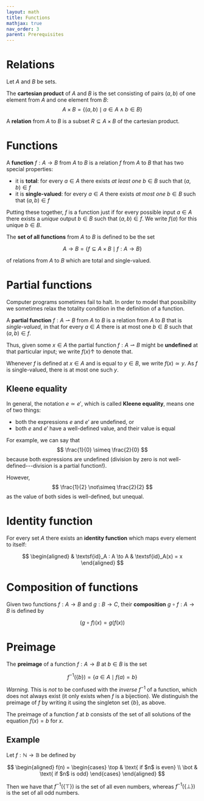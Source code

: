 ```yaml
---
layout: math
title: Functions
mathjax: true
nav_order: 3
parent: Prerequisites
---
```


# Relations

Let $A$ and $B$ be sets.

The __cartesian product__ of $A$ and $B$ is the set consisting of pairs $(a,
b)$ of one element from $A$ and one element from $B$:
$$
  A \times B = \{ (a, b) \mid a \in A \land b \in B \}
$$

A __relation__ from $A$ to $B$ is a subset $R \subseteq A \times B$ of the
cartesian product.

# Functions

A __function__ $f : A \to B$ from $A$ to $B$ is a relation $f$ from $A$ to $B$ that
has two special properties:
  * it is __total__: for every $a \in A$ there exists _at least one_ $b \in B$ such that $(a, b) \in f$
  * it is __single-valued__: for every $a \in A$ there exists _at most one_ $b \in B$ such that $(a, b) \in f$

Putting these together, $f$ is a function just if for every possible input $a
\in A$ there exists a _unique_ output $b \in B$ such that $(a, b) \in f$. We
write $f(a)$ for this unique $b \in B$.

The __set of all functions__ from $A$ to $B$ is defined to be the set

$$
  A \to B = \{ f \subseteq A \times B \mid f : A \to B \}
$$

of relations from $A$ to $B$ which are total and single-valued.
# Partial functions

Computer programs sometimes fail to halt. In order to model that possibility
we sometimes relax the totality condition in the definition of a function.

A __partial function__ $f : A ⇀ B$ from $A$ to $B$ is a relation from $A$ to
$B$ that is _single-valued_, in that for every $a \in A$ there is at most one
$b \in B$ such that $(a, b) \in f$.

Thus, given some $x \in A$ the partial function $f : A ⇀ B$ might be
__undefined__ at that particular input; we write $f(x) \uparrow$ to denote
that.

Whenever $f$ is defined at $x \in A$ and is equal to $y \in B$, we write
$f(x) \simeq y$. As $f$ is single-valued, there is at most one such $y$.

## Kleene equality

In general, the notation $e \simeq e'$, which is called __Kleene equality__,
means one of two things:
* both the expressions $e$ and $e'$ are undefined, or
* both $e$ and $e'$ have a well-defined value, and their value is equal

For example, we can say that
$$
\frac{1}{0} \simeq \frac{2}{0}
$$
because both expressions are undefined (division by zero is not
well-defined---division is a partial function!).

However,
$$
\frac{1}{2} \not\simeq \frac{2}{2}
$$
as the value of both sides is well-defined, but unequal.

# Identity function

For every set $A$ there exists an __identity function__ which maps every
element to itself:

$$
\begin{aligned}
  & \textsf{id}_A : A \to A
  & \textsf{id}_A(x) = x
\end{aligned}
$$

# Composition of functions

Given two functions $f : A \to B$ and $g : B \to C$, their __composition__ $g
\circ f : A \to B$ is defined by

$$
  (g \circ f)(x) = g(f(x))
$$

# Preimage

The __preimage__ of a function $f : A \to B$ at $b \in B$ is the set

$$
  f^{-1}(\{ b \}) = \{ a \in A \mid f(a) = b \}
$$

*Warning.* This is _not_ to be confused with the _inverse_ $f^{-1}$ of a
function, which does not always exist (it only exists when $f$ is a
bijection). We distinguish the preimage of $f$ by writing it using the
singleton set $\{ b \}$, as above.

The preimage of a function $f$ at $b$ consists of the set of all solutions of
the equation $f(x) = b$ for $x$.

## Example

Let $f : \mathbb{N} \to \mathbb{B}$ be defined by

$$
  \begin{aligned}
    f(n) = \begin{cases}
      \top & \text{ if $n$ is even} \\
      \bot & \text{ if $n$ is odd}
    \end{cases}
  \end{aligned}
$$

Then we have that $f^{-1}(\{ \top \})$ is the set of all even numbers,
whereas $f^{-1}(\{ \bot \})$ is the set of all odd numbers.